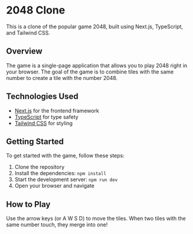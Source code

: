 # 2048 Clone

This is a clone of the popular game 2048, built using Next.js, TypeScript, and Tailwind CSS.

## Overview

The game is a single-page application that allows you to play 2048 right in your browser. The goal of the game is to combine tiles with the same number to create a tile with the number 2048.

## Technologies Used

- [Next.js](https://nextjs.org/) for the frontend framework
- [TypeScript](https://www.typescriptlang.org/) for type safety
- [Tailwind CSS](https://tailwindcss.com/) for styling

## Getting Started

To get started with the game, follow these steps:

1. Clone the repository
2. Install the dependencies: `npm install`
3. Start the development server: `npm run dev`
4. Open your browser and navigate

## How to Play

Use the arrow keys (or A W S D) to move the tiles. When two tiles with the same number touch, they merge into one!

